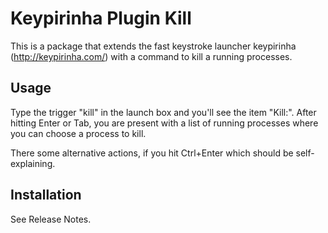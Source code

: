 Keypirinha Plugin Kill
=======================

This is a package that extends the fast keystroke launcher keypirinha (http://keypirinha.com/) with a command to kill a running processes.

## Usage

Type the trigger "kill" in the launch box and you'll see the item "Kill:". After hitting Enter or Tab, you are present with a list of running processes where you can choose a process to kill.

There some alternative actions, if you hit Ctrl+Enter which should be self-explaining.

## Installation
See Release Notes.
